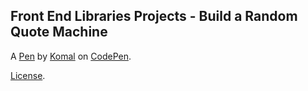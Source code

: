 Front End Libraries Projects - Build a Random Quote Machine
-----------------------------------------------------------


A [Pen](https://codepen.io/komal21/pen/NWGXmMj) by [Komal](https://codepen.io/komal21) on [CodePen](https://codepen.io).

[License](https://codepen.io/komal21/pen/NWGXmMj/license).